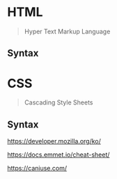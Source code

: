 # HTML

> Hyper Text Markup Language

## Syntax

# CSS

> Cascading Style Sheets

## Syntax

https://developer.mozilla.org/ko/

https://docs.emmet.io/cheat-sheet/

https://caniuse.com/